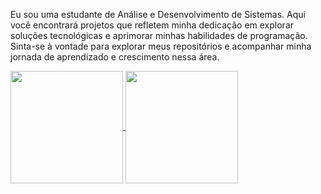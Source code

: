 
Eu sou uma estudante de Análise e Desenvolvimento de Sistemas. Aqui você encontrará projetos que refletem minha dedicação em explorar soluções tecnológicas e aprimorar minhas habilidades de programação. Sinta-se à vontade para explorar meus repositórios e acompanhar minha jornada de aprendizado e crescimento nessa área.


  
<a href="https://github.com/mfcstt/github-readme-stats">
  <img height=180 align="center" src="https://github-readme-stats.vercel.app/api?username=mfcstt&theme=dark" />
</a>
  <a href="https://github.com/mfcstt/convoychat"><img height=180 align="center" src="https://github-readme-stats.vercel.app/api/top-langs?username=mfcstt&layout=compact&langs_count=8&card_width=320&theme=dark" /></a>




 







